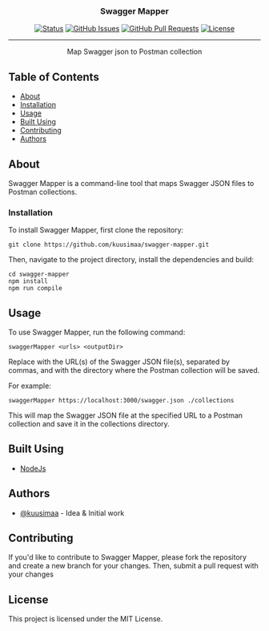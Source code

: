 <h3 align="center">Swagger Mapper</h3>

<div align="center">

[![Status](https://img.shields.io/badge/status-active-success.svg)]()
[![GitHub Issues](https://img.shields.io/github/issues/kylelobo/The-Documentation-Compendium.svg)](https://github.com/kuusimaa/swagger-mapper/issues)
[![GitHub Pull Requests](https://img.shields.io/github/issues-pr/kylelobo/The-Documentation-Compendium.svg)](https://github.com/kuusimaa/swagger-mapper/pulls)
[![License](https://img.shields.io/badge/license-MIT-blue.svg)](/LICENSE)

</div>

---

<p align="center"> Map Swagger json to Postman collection
    <br> 
</p>

## Table of Contents

- [About](#about)
- [Installation](#installation)
- [Usage](#usage)
- [Built Using](#built_using)
- [Contributing](#contributing)
- [Authors](#authors)


## About <a name = "about"></a>

Swagger Mapper is a command-line tool that maps Swagger JSON files to Postman collections.

### Installation

To install Swagger Mapper, first clone the repository:

```
git clone https://github.com/kuusimaa/swagger-mapper.git
```

Then, navigate to the project directory, install the dependencies and build:

```
cd swagger-mapper
npm install
npm run compile
``````

## Usage <a name="usage"></a>

To use Swagger Mapper, run the following command:
```
swaggerMapper <urls> <outputDir>
```

Replace <urls> with the URL(s) of the Swagger JSON file(s), separated by commas, and <outputDir> with the directory where the Postman collection will be saved.

For example:
```
swaggerMapper https://localhost:3000/swagger.json ./collections
```

This will map the Swagger JSON file at the specified URL to a Postman collection and save it in the collections directory.

## Built Using <a name = "built_using"></a>

- [NodeJs](https://nodejs.org/en/)

## Authors <a name = "authors"></a>

- [@kuusimaa](https://github.com/kuusimaa) - Idea & Initial work

## Contributing <a name = "contributing"></a>

If you'd like to contribute to Swagger Mapper, please fork the repository and create a new branch for your changes. Then, submit a pull request with your changes

## License
This project is licensed under the MIT License.